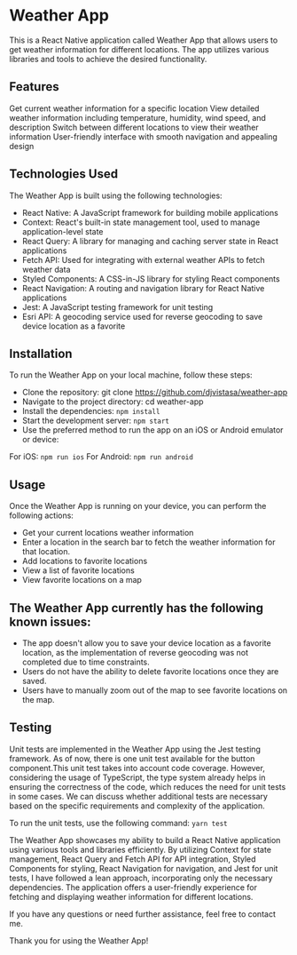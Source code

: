 # Weather App

This is a React Native application called Weather App that allows users to get weather information for different locations. The app utilizes various libraries and tools to achieve the desired functionality.

## Features

Get current weather information for a specific location
View detailed weather information including temperature, humidity, wind speed, and description
Switch between different locations to view their weather information
User-friendly interface with smooth navigation and appealing design

## Technologies Used

The Weather App is built using the following technologies:

- React Native: A JavaScript framework for building mobile applications
- Context: React's built-in state management tool, used to manage application-level state
- React Query: A library for managing and caching server state in React applications
- Fetch API: Used for integrating with external weather APIs to fetch weather data
- Styled Components: A CSS-in-JS library for styling React components
- React Navigation: A routing and navigation library for React Native applications
- Jest: A JavaScript testing framework for unit testing
- Esri API: A geocoding service used for reverse geocoding to save device location as a favorite

## Installation

To run the Weather App on your local machine, follow these steps:

- Clone the repository: git clone <https://github.com/djvistasa/weather-app>
- Navigate to the project directory: cd weather-app
- Install the dependencies: `npm install`
- Start the development server: `npm start`
- Use the preferred method to run the app on an iOS or Android emulator or device:

For iOS: `npm run ios`
For Android: `npm run android`

## Usage

Once the Weather App is running on your device, you can perform the following actions:

- Get your current locations weather information
- Enter a location in the search bar to fetch the weather information for that location.
- Add locations to favorite locations
- View a list of favorite locations
- View favorite locations on a map

## The Weather App currently has the following known issues:

- The app doesn't allow you to save your device location as a favorite location, as the implementation of reverse geocoding was not completed due to time constraints.
- Users do not have the ability to delete favorite locations once they are saved.
- Users have to manually zoom out of the map to see favorite locations on the map.

## Testing

Unit tests are implemented in the Weather App using the Jest testing framework. As of now, there is one unit test available for the button component.This unit test takes into account code coverage. However, considering the usage of TypeScript, the type system already helps in ensuring the correctness of the code, which reduces the need for unit tests in some cases. We can discuss whether additional tests are necessary based on the specific requirements and complexity of the application.

To run the unit tests, use the following command: `yarn test`

The Weather App showcases my ability to build a React Native application using various tools and libraries efficiently. By utilizing Context for state management, React Query and Fetch API for API integration, Styled Components for styling, React Navigation for navigation, and Jest for unit tests, I have followed a lean approach, incorporating only the necessary dependencies. The application offers a user-friendly experience for fetching and displaying weather information for different locations.

If you have any questions or need further assistance, feel free to contact me.

Thank you for using the Weather App!
